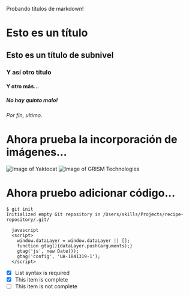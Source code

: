 Probando títulos de markdown!
# Esto es un título
## Esto es un título de subnivel
### Y así otro título
#### Y otro más...
##### No hay quinto malo!
###### Por fin, ultimo.


# Ahora prueba la incorporación de imágenes...
![Image of Yaktocat](https://octodex.github.com/images/yaktocat.png)
![Image of GRISM Technologies](https://grism.co/wp-content/uploads/2020/01/website.png)

# Ahora pruebo adicionar código...
```
$ git init
Initialized empty Git repository in /Users/skills/Projects/recipe-repository/.git/
```
````
  javascript
  <script>
    window.dataLayer = window.dataLayer || [];
    function gtag(){dataLayer.push(arguments);}
    gtag('js', new Date());
    gtag('config', 'UA-1841319-1');
  </script>
````
- [x] List syntax is required
- [x] This item is complete
- [ ] This item is not complete
